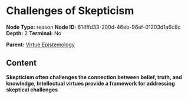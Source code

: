 # Challenges of Skepticism

**Node Type:** reason
**Node ID:** 614ffd33-200d-46eb-96ef-01203d1a6c8c
**Depth:** 2
**Terminal:** No

**Parent:** [Virtue Epistemology](virtue-epistemology.md)

## Content

**Skepticism often challenges the connection between belief, truth, and knowledge**, **Intellectual virtues provide a framework for addressing skeptical challenges**
